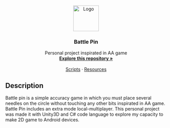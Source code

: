 <br />
<p align="center">
  <a href="https://github.com/RicardOP-gdev/BattlePin">
    <img src="Logo_BP.png" alt="Logo" width="80" height="80">
  </a>

  <h3 align="center">Battle Pin</h3>

  <p align="center">
Personal project inspirated in AA game
    <br />
    <a href="https://github.com/RicardOP-gdev/BattlePin"><strong>Explore this repository »</strong></a>
    <br />
    <br />
    <a href="https://github.com/RicardOP-gdev/BattlePin/tree/main/Scripts">Scripts</a>
    ·
    <a href="https://github.com/RicardOP-gdev/BattlePin/tree/main/Resources">Resources</a>
  </p>
</p>

<!-- PRESENTATION -->
## Description

Battle pin is a simple accuracy game in which you must place several needles on the circle without touching any other bits inspirated in AA game. Battle Pin includes an extra mode local-multiplayer. This personal project was made it with Unity3D and C# code language to explore my capacity to make 2D game to Android devices. 

